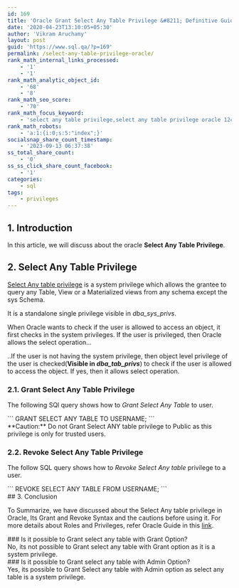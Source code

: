```yaml
---
id: 169
title: 'Oracle Grant Select Any Table Privilege &#8211; Definitive Guide'
date: '2020-04-23T13:10:05+05:30'
author: 'Vikram Aruchamy'
layout: post
guid: 'https://www.sql.qa/?p=169'
permalink: /select-any-table-privilege-oracle/
rank_math_internal_links_processed:
    - '1'
    - '1'
rank_math_analytic_object_id:
    - '68'
    - '8'
rank_math_seo_score:
    - '70'
rank_math_focus_keyword:
    - 'select any table privilege,select any table privilege oracle 12c,grant select any table privilege to user'
rank_math_robots:
    - 'a:1:{i:0;s:5:"index";}'
socialsnap_share_count_timestamp:
    - '2023-09-13 06:37:38'
ss_total_share_count:
    - '0'
ss_ss_click_share_count_facebook:
    - '1'
categories:
    - sql
tags:
    - privileges
---
```


## <span class="ez-toc-section" id="1_introduction"></span>1. Introduction<span class="ez-toc-section-end"></span>

In this article, we will discuss about the oracle **Select Any Table Privilege**.

## <span class="ez-toc-section" id="2_select_any_table_privilege"></span>2. Select Any Table Privilege<span class="ez-toc-section-end"></span>

[Select Any table privilege](https://docs.oracle.com/en/database/oracle/oracle-database/12.2/sqlrf/GRANT.html#GUID-20B4E2C0-A7F8-4BC8-A5E8-BE61BDC41AC3__BABEFFEE) is a system privilege which allows the grantee to query any Table, View or a Materialized views from any schema except the sys Schema.

It is a standalone single privilege visible in *dba\_sys\_privs*.

When Oracle wants to check if the user is allowed to access an object, it first checks in the system privileges. If the user is privileged, then Oracle allows the select operation…

..If the user is not having the system privilege, then object level privilege of the user is checked(**Visible in *dba\_tab\_privs***) to check if the user is allowed to access the object. If yes, then it allows select operation.

### 2.1. Grant Select Any Table Privilege

The following SQl query shows how to *Grant Select Any Table* to user.

<div class="wp-block-codemirror-blocks-code-block code-block">```
GRANT SELECT ANY TABLE TO USERNAME; 
```

</div>**Caution:** Do not Grant Select ANY table privilege to Public as this privilege is only for trusted users.

### 2.2. Revoke Select Any Table Privilege

The follow SQL query shows how to *Revoke Select Any table* privilege to a user.

<div class="wp-block-codemirror-blocks-code-block code-block">```
REVOKE SELECT ANY TABLE FROM USERNAME;
```

</div>## <span class="ez-toc-section" id="3_conclusion"></span>3. Conclusion<span class="ez-toc-section-end"></span>

To Summarize, we have discussed about the Select Any table privilege in Oracle, Its Grant and Revoke Syntax and the cautions before using it. For more details about Roles and Privileges, refer Oracle Guide in this [link](https://docs.oracle.com/en/database/oracle/oracle-database/12.2/dbseg/configuring-privilege-and-role-authorization.html#GUID-89CE989D-C97F-4CFD-941F-18203090A1AC).

<div class="rank-math-block" id="rank-math-faq"><div class="rank-math-list "><div class="rank-math-list-item" id="faq-question-1587646791463">### Is it possible to Grant select any table with Grant Option? 

<div class="rank-math-answer ">No, its not possible to Grant select any table with Grant option as it is a system privilege.

</div></div><div class="rank-math-list-item" id="faq-question-1587646920650">### Is it possible to Grant select any table with Admin Option?

<div class="rank-math-answer ">Yes, its possible to Grant Select any table with Admin option as select any table is a system privilege.

</div></div></div></div>